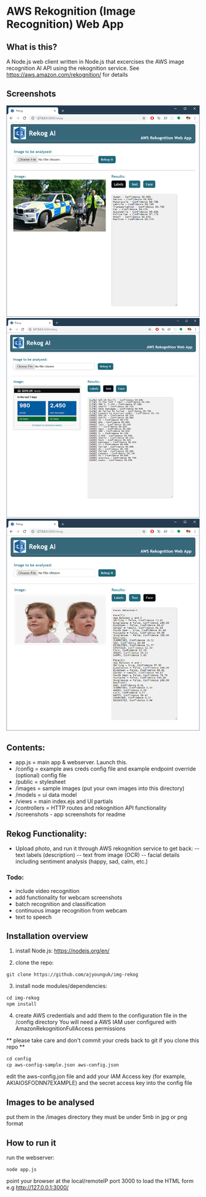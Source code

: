 # AWS Rekognition (Image Recognition) Web App 

## What is this?
A Node.js web client written in Node.js that excercises the AWS image recognition AI API using the rekognition service. 
See https://aws.amazon.com/rekognition/ for details


## Screenshots
![Alt text](/screenshots/rekog4.png?raw=true)
![Alt text](/screenshots/rekog5.png?raw=true)
![Alt text](/screenshots/rekog1.png?raw=true)



## Contents:
- app.js = main app & webserver. Launch this.
- /config = example aws creds config file and example endpoint override (optional) config file
- /public = stylesheet
- /images = sample images (put your own images into this directory)
- /models = ui data model
- /views = main index.ejs and UI partials 
- /controllers = HTTP routes and rekognition API functionality 
- /screenshots - app screenshots for readme


## Rekog Functionality:
- Upload photo, and run it through AWS rekognition service to get back:
-- text labels (description)
-- text from image (OCR) 
-- facial details including sentiment analysis (happy, sad, calm, etc.)


### Todo:
- include video recognition
- add functionality for webcam screenshots
- batch recognition and classification 
- continuous image recognition from webcam
- text to speech


## Installation overview
1. install Node.js: https://nodejs.org/en/

2. clone the repo:
```
git clone https://github.com/ajyounguk/img-rekog
```

3. install node modules/dependencies:
```
cd img-rekog
npm install
```

4. create AWS credentials and add them to the configuration file in the /config directory
You will need a AWS IAM user configured with AmazonRekognitionFullAccess permissions

** please take care and don't commit your creds back to git if you clone this repo **
```
cd config
cp aws-config-sample.json aws-config.json
```
edit the aws-config.jon file and add your IAM Access key (for example, AKIAIOSFODNN7EXAMPLE) and the secret access key into the config file


## Images to be analysed
put them in the /images directory
they must be under 5mb in jpg or png format


## How to run it
run the webserver:
```
node app.js
```

point your browser at the local/remoteIP port 3000 to load the HTML form
e.g http://127.0.0.1:3000/

